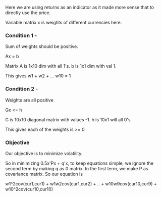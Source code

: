 Here we are using returns as an indicator as it made more sense that to directly use the price.

Variable matrix x is weights of different currencies here. 

### Condition 1 - 

Sum of weights should be positive.

Ax = b

Matrix A is 1x10 dim with all 1's. b is 1x1 dim with val 1. 

This gives w1 + w2 + ... w10 = 1


### Condition 2 - 

Weights are all positive

Gx <= h

G is 10x10 diagonal matrix with values -1. h is 10x1 will all 0's

This gives each of the weights is >= 0

### Objective

Our objective is to minimize volatility.

So in minimizing 0.5x'Px + q'x, to keep equations simple, we ignore the second term by making q as 0 matrix. In the first term, we make P as covariance matrix. So our equation is 

w1^2cov(cur1,cur1) + w1w2cov(cur1,cur2) + .. + w10w9cov(cur10,cur9) + w10^2cov(cur10,cur10)



